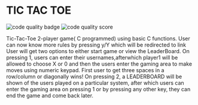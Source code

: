 # TIC TAC TOE

![code quality badge](https://api.codiga.io/project/31169/status/svg)
![code quality score](https://api.codiga.io/project/31169/score/svg)



Tic-Tac-Toe 2-player game( C programmed) using basic C functions.
User can now know more rules by pressing y/Y which will be redirected to link
User will get two options to either start game or view the LeaderBoard.
On pressing 1, users can enter their usernames,afterwhich player1 will be allowed to choose X or 0 and then the users enter the gaming area to make moves using numeric keypad.
First user to get three spaces in a row/column or diagonally wins!
On pressing 2, a LEADERBOARD will be shown of the users played on a particular system, after which users can enter the gaming area on pressing 1 or by pressing any other key, they can end the game and come back later.


